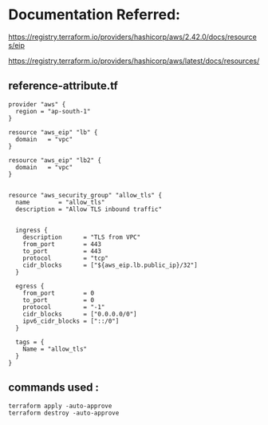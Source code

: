 # Documentation Referred:

https://registry.terraform.io/providers/hashicorp/aws/2.42.0/docs/resources/eip

https://registry.terraform.io/providers/hashicorp/aws/latest/docs/resources/

## reference-attribute.tf

```
provider "aws" {
  region = "ap-south-1"
}

resource "aws_eip" "lb" {
  domain   = "vpc"
}

resource "aws_eip" "lb2" {
  domain   = "vpc"
}


resource "aws_security_group" "allow_tls" {
  name        = "allow_tls"
  description = "Allow TLS inbound traffic"


  ingress {
    description      = "TLS from VPC"
    from_port        = 443
    to_port          = 443
    protocol         = "tcp"
    cidr_blocks      = ["${aws_eip.lb.public_ip}/32"]
  }

  egress {
    from_port        = 0
    to_port          = 0
    protocol         = "-1"
    cidr_blocks      = ["0.0.0.0/0"]
    ipv6_cidr_blocks = ["::/0"]
  }

  tags = {
    Name = "allow_tls"
  }
}
```
## commands used :
```
terraform apply -auto-approve
terraform destroy -auto-approve
```